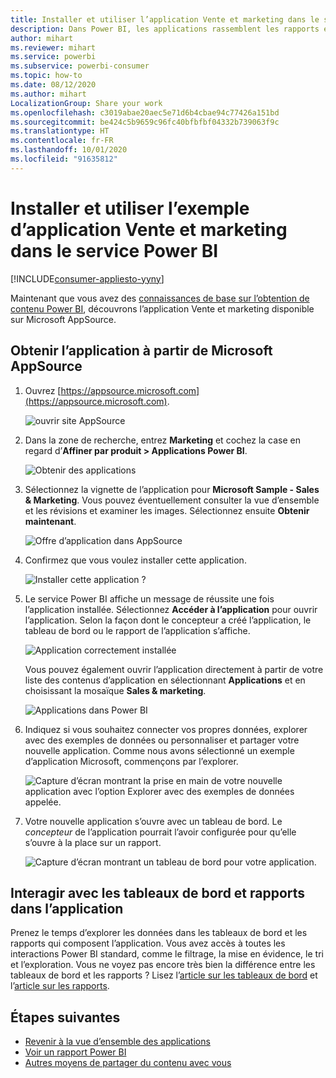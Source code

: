 ```yaml
---
title: Installer et utiliser l’application Vente et marketing dans le service Power BI
description: Dans Power BI, les applications rassemblent les rapports et tableaux de bord associés dans un même emplacement. Installez l’application Vente et marketing à partir de la Place de marché des applications Power BI.
author: mihart
ms.reviewer: mihart
ms.service: powerbi
ms.subservice: powerbi-consumer
ms.topic: how-to
ms.date: 08/12/2020
ms.author: mihart
LocalizationGroup: Share your work
ms.openlocfilehash: c3019abae20aec5e71d6b4cbae94c77426a151bd
ms.sourcegitcommit: be424c5b9659c96fc40bfbfbf04332b739063f9c
ms.translationtype: HT
ms.contentlocale: fr-FR
ms.lasthandoff: 10/01/2020
ms.locfileid: "91635812"
---
```

# <a name="install-and-use-the-sample-sales-and-marketing-app-in-the-power-bi-service"></a>Installer et utiliser l’exemple d’application Vente et marketing dans le service Power BI

[!INCLUDE[consumer-appliesto-yyny](../includes/consumer-appliesto-yyny.md)]

Maintenant que vous avez des [connaissances de base sur l’obtention de contenu Power BI](end-user-app-view.md), découvrons l’application Vente et marketing disponible sur Microsoft AppSource. 


## <a name="get-the-app-from-microsoft-appsource"></a>Obtenir l’application à partir de Microsoft AppSource

1. Ouvrez [https://appsource.microsoft.com](https://appsource.microsoft.com).

   ![ouvrir site AppSource  ](./media/end-user-app-marketing/power-bi-appsource.png)

1. Dans la zone de recherche, entrez **Marketing** et cochez la case en regard d’**Affiner par produit > Applications Power BI**. 

    ![Obtenir des applications  ](./media/end-user-app-marketing/power-bi-search-appsource.png)


1. Sélectionnez la vignette de l’application pour **Microsoft Sample - Sales & Marketing**. Vous pouvez éventuellement consulter la vue d’ensemble et les révisions et examiner les images.  Sélectionnez ensuite **Obtenir maintenant**.

   ![Offre d’application dans AppSource](./media/end-user-app-marketing/power-bi-app-offering.png)

1. Confirmez que vous voulez installer cette application.

   ![Installer cette application ?](./media/end-user-app-marketing/power-bi-installs.png)

5. Le service Power BI affiche un message de réussite une fois l’application installée. Sélectionnez **Accéder à l’application** pour ouvrir l’application. Selon la façon dont le concepteur a créé l’application, le tableau de bord ou le rapport de l’application s’affiche.

    ![Application correctement installée ](./media/end-user-app-marketing/power-bi-app-ready.png)

    Vous pouvez également ouvrir l’application directement à partir de votre liste des contenus d’application en sélectionnant **Applications** et en choisissant la mosaïque **Sales & marketing**.

    ![Applications dans Power BI](./media/end-user-app-marketing/power-bi-sales-marketing.png)


6. Indiquez si vous souhaitez connecter vos propres données, explorer avec des exemples de données ou personnaliser et partager votre nouvelle application. Comme nous avons sélectionné un exemple d’application Microsoft, commençons par l’explorer. 

    ![Capture d’écran montrant la prise en main de votre nouvelle application avec l’option Explorer avec des exemples de données appelée.](./media/end-user-app-marketing/power-bi-explore-app.png)

7.  Votre nouvelle application s’ouvre avec un tableau de bord. Le *concepteur* de l’application pourrait l’avoir configurée pour qu’elle s’ouvre à la place sur un rapport.  

    ![Capture d’écran montrant un tableau de bord pour votre application.](./media/end-user-app-marketing/power-bi-app-new.png)




## <a name="interact-with-the-dashboards-and-reports-in-the-app"></a>Interagir avec les tableaux de bord et rapports dans l’application
Prenez le temps d’explorer les données dans les tableaux de bord et les rapports qui composent l’application. Vous avez accès à toutes les interactions Power BI standard, comme le filtrage, la mise en évidence, le tri et l’exploration.  Vous ne voyez pas encore très bien la différence entre les tableaux de bord et les rapports ?  Lisez l’[article sur les tableaux de bord](end-user-dashboards.md) et l’[article sur les rapports](end-user-reports.md).  




## <a name="next-steps"></a>Étapes suivantes
* [Revenir à la vue d’ensemble des applications](end-user-apps.md)    
* [Voir un rapport Power BI](end-user-report-open.md)    
* [Autres moyens de partager du contenu avec vous](end-user-shared-with-me.md)
